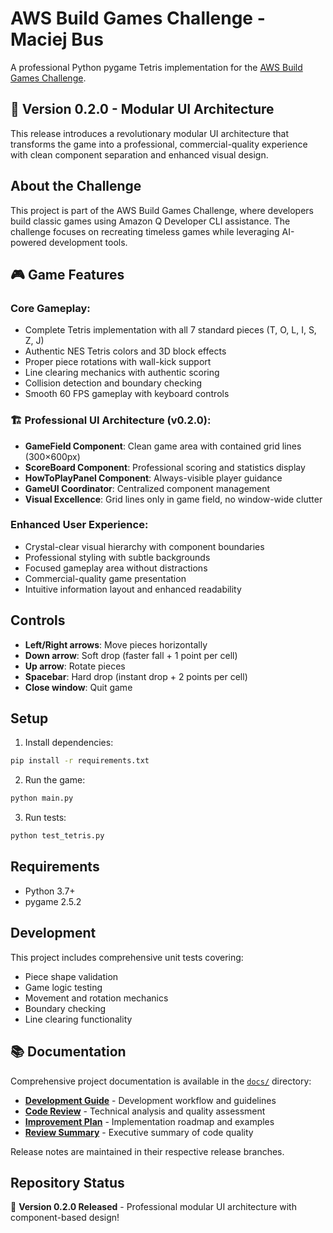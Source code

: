 # AWS Build Games Challenge - Maciej Bus

A professional Python pygame Tetris implementation for the [AWS Build Games Challenge](https://builder.aws.com/content/2y6egGcPAGQs8EwtQUM9KAONojz/build-games-challenge-build-classics-with-amazon-q-developer-cli).

## 🌟 **Version 0.2.0 - Modular UI Architecture**

This release introduces a revolutionary modular UI architecture that transforms the game into a professional, commercial-quality experience with clean component separation and enhanced visual design.

## About the Challenge

This project is part of the AWS Build Games Challenge, where developers build classic games using Amazon Q Developer CLI assistance. The challenge focuses on recreating timeless games while leveraging AI-powered development tools.

## 🎮 **Game Features**

### **Core Gameplay:**
- Complete Tetris implementation with all 7 standard pieces (T, O, L, I, S, Z, J)
- Authentic NES Tetris colors and 3D block effects
- Proper piece rotations with wall-kick support
- Line clearing mechanics with authentic scoring
- Collision detection and boundary checking
- Smooth 60 FPS gameplay with keyboard controls

### **🏗️ Professional UI Architecture (v0.2.0):**
- **GameField Component**: Clean game area with contained grid lines (300×600px)
- **ScoreBoard Component**: Professional scoring and statistics display
- **HowToPlayPanel Component**: Always-visible player guidance
- **GameUI Coordinator**: Centralized component management
- **Visual Excellence**: Grid lines only in game field, no window-wide clutter

### **Enhanced User Experience:**
- Crystal-clear visual hierarchy with component boundaries
- Professional styling with subtle backgrounds
- Focused gameplay area without distractions
- Commercial-quality game presentation
- Intuitive information layout and enhanced readability

## Controls

- **Left/Right arrows**: Move pieces horizontally
- **Down arrow**: Soft drop (faster fall + 1 point per cell)
- **Up arrow**: Rotate pieces
- **Spacebar**: Hard drop (instant drop + 2 points per cell)
- **Close window**: Quit game

## Setup

1. Install dependencies:
```bash
pip install -r requirements.txt
```

2. Run the game:
```bash
python main.py
```

3. Run tests:
```bash
python test_tetris.py
```

## Requirements

- Python 3.7+
- pygame 2.5.2

## Development

This project includes comprehensive unit tests covering:
- Piece shape validation
- Game logic testing
- Movement and rotation mechanics
- Boundary checking
- Line clearing functionality

## 📚 Documentation

Comprehensive project documentation is available in the [`docs/`](docs/) directory:

- **[Development Guide](docs/DEV_BRANCH_README.md)** - Development workflow and guidelines
- **[Code Review](docs/CODE_REVIEW.md)** - Technical analysis and quality assessment  
- **[Improvement Plan](docs/IMPROVEMENT_PLAN.md)** - Implementation roadmap and examples
- **[Review Summary](docs/REVIEW_SUMMARY.md)** - Executive summary of code quality

Release notes are maintained in their respective release branches.

## Repository Status

🌟 **Version 0.2.0 Released** - Professional modular UI architecture with component-based design!
